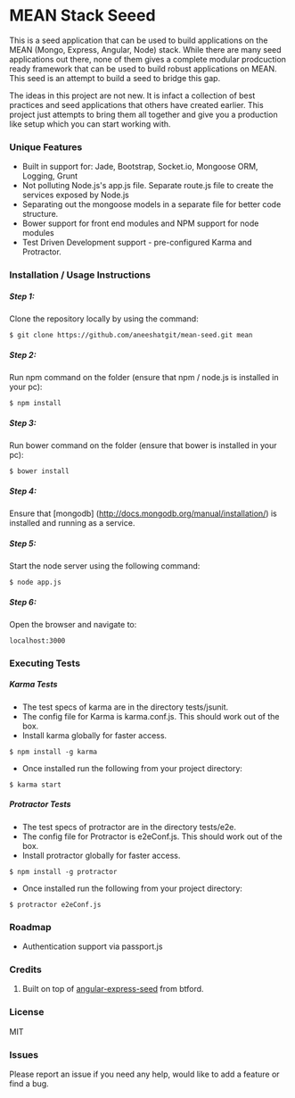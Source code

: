 # MEAN Stack Seeed
This is a seed application that can be used to build applications on the MEAN (Mongo, Express, Angular, Node) stack. While there are many seed applications out there, none of them gives a complete modular prodcuction ready framework that can be used to build robust applications on MEAN. This seed is an attempt to build a seed to bridge this gap.

The ideas in this project are not new. It is infact a collection of best practices and seed applications that others have created earlier. This project just attempts to bring them all together and give you a production like setup which you can start working with. 

### Unique Features
* Built in support for: Jade, Bootstrap, Socket.io, Mongoose ORM, Logging, Grunt
* Not polluting Node.js's app.js file. Separate route.js file to create the services exposed by Node.js
* Separating out the mongoose models in a separate file for better code structure.
* Bower support for front end modules and NPM support for node modules
* Test Driven Development support - pre-configured Karma and Protractor.

### Installation / Usage Instructions

##### Step 1:
Clone the repository locally by using the command:

```
$ git clone https://github.com/aneeshatgit/mean-seed.git mean
```
##### Step 2:
Run npm command on the folder (ensure that npm / node.js is installed in your pc):
```
$ npm install
```

##### Step 3:
Run bower command on the folder (ensure that bower is installed in your pc):
```
$ bower install
```

##### Step 4:
Ensure that [mongodb] (http://docs.mongodb.org/manual/installation/) is installed and running as a service. 


##### Step 5:
Start the node server using the following command:
```
$ node app.js
```

##### Step 6:
Open the browser and navigate to:
```
localhost:3000
```


### Executing Tests
##### Karma Tests
* The test specs of karma are in the directory tests/jsunit.
* The config file for Karma is karma.conf.js. This should work out of the box.
* Install karma globally for faster access. 
```
$ npm install -g karma
```
* Once installed run the following from your project directory:
```
$ karma start
```

##### Protractor Tests
* The test specs of protractor are in the directory tests/e2e.
* The config file for Protractor is e2eConf.js. This should work out of the box.
* Install protractor globally for faster access. 
```
$ npm install -g protractor
```
* Once installed run the following from your project directory:
```
$ protractor e2eConf.js
```

### Roadmap
* Authentication support via passport.js


### Credits
1. Built on top of [angular-express-seed](https://github.com/btford/angular-express-seed) from btford.

### License
MIT

### Issues
Please report an issue if you need any help, would like to add a feature or find a bug.
